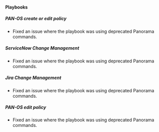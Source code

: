 
#### Playbooks
##### PAN-OS create or edit policy
- Fixed an issue where the playbook was using deprecated Panorama commands.
##### ServiceNow Change Management
- Fixed an issue where the playbook was using deprecated Panorama commands.
##### Jira Change Management
- Fixed an issue where the playbook was using deprecated Panorama commands.
##### PAN-OS edit policy
- Fixed an issue where the playbook was using deprecated Panorama commands.
